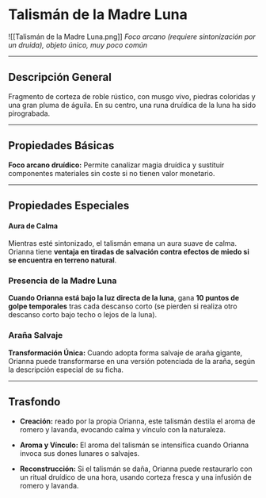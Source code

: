 # **Talismán de la Madre Luna**

![[Talismán de la Madre Luna.png]]
_Foco arcano (requiere sintonización por un druida), objeto único, muy poco común_

---

## Descripción General

Fragmento de corteza de roble rústico, con musgo vivo, piedras coloridas y una gran pluma de águila. En su centro, una runa druídica de la luna ha sido pirograbada.

---

## Propiedades Básicas

**Foco arcano druídico:** Permite canalizar magia druídica y sustituir componentes materiales sin coste si no tienen valor monetario.

---

## Propiedades Especiales

#### Aura de Calma

Mientras esté sintonizado, el talismán emana un aura suave de calma. Orianna tiene **ventaja en tiradas de salvación contra efectos de miedo si se encuentra en terreno natural**.
### Presencia de la Madre Luna

**Cuando Orianna está bajo la luz directa de la luna**, gana **10 puntos de golpe temporales** tras cada descanso corto (se pierden si realiza otro descanso corto bajo techo o lejos de la luna).
### Araña Salvaje

**Transformación Única:** Cuando adopta forma salvaje de araña gigante, Orianna puede transformarse en una versión potenciada de la araña, según la descripción especial de su ficha.

---
## Trasfondo

- **Creación:** reado por la propia Orianna, este talismán destila el aroma de romero y lavanda, evocando calma y vínculo con la naturaleza.
    
- **Aroma y Vínculo:** El aroma del talismán se intensifica cuando Orianna invoca sus dones lunares o salvajes.
    
- **Reconstrucción:** Si el talismán se daña, Orianna puede restaurarlo con un ritual druídico de una hora, usando corteza fresca y una infusión de romero y lavanda.


  

